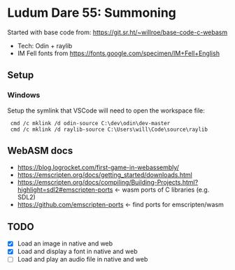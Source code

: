 # Ludum Dare 55: Summoning

Started with base code from: https://git.sr.ht/~willroe/base-code-c-webasm

* Tech: Odin + raylib
* IM Fell fonts from https://fonts.google.com/specimen/IM+Fell+English

## Setup

### Windows

Setup the symlink that VSCode will need to open the workspace file:

```
 cmd /c mklink /d odin-source C:\dev\odin\dev-master
 cmd /c mklink /d raylib-source C:\Users\will\Code\source\raylib
```

## WebASM docs

* https://blog.logrocket.com/first-game-in-webassembly/
* https://emscripten.org/docs/getting_started/downloads.html
* https://emscripten.org/docs/compiling/Building-Projects.html?highlight=sdl2#emscripten-ports <- wasm ports of C libraries (e.g. SDL2)
* https://github.com/emscripten-ports <- find ports for emscripten/wasm

## TODO

- [x] Load an image in native and web
- [x] Load and display a font in native and web
- [ ] Load and play an audio file in native and web
